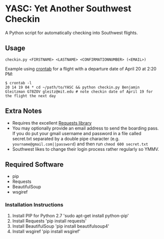 YASC: Yet Another Southwest Checkin
========================

A Python script for automatically checking into Southwest flights.

## Usage

`checkin.py <FIRSTNAME> <LASTNAME> <CONFIRMATIONNUMBER> (<EMAIL>)`

Example using [crontab](http://unixhelp.ed.ac.uk/CGI/man-cgi?crontab+5) for a flight with a departure date of April 20 at 2:20 PM:

    $ crontab -l
    20 14 19 04 * cd ~/path/to/YASC && python checkin.py Benjamin Gleitzman G78ZOV gleitz@mit.edu # note checkin date of April 19 for the flight the next day

## Extra Notes

*   Requires the excellent [Requests library](http://docs.python-requests.org/)
*   You may optionally provide an email address to send the boarding pass. If you do put your gmail username and password in a file called secret.txt separated by a double pipe character (e.g. `yourname@gmail.com||password`) and then run `chmod 600 secret.txt`
*   Southwest likes to change their login process rather regularly so YMMV.

## Required Software
- pip
- Requests
- BeautifulSoup
- wsgiref

### Installation Instructions
1. Install PIP for Python 2.7
'sudo apt-get install python-pip'
2. Install Requests
'pip install requests'
3. Install BeautifulSoup
'pip install beautifulsoup4'
4. Install wsgiref
'pip install wsgiref'

